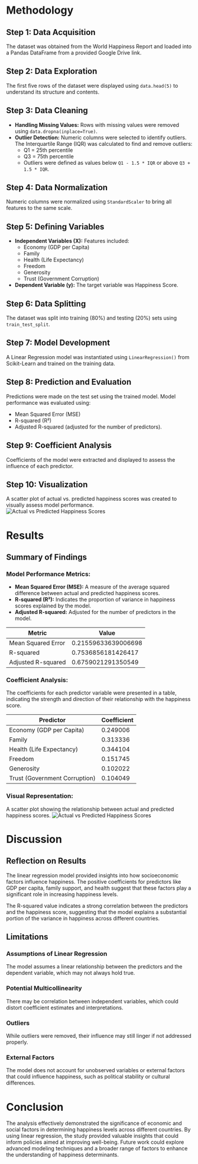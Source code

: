 # Methodology

## Step 1: Data Acquisition
The dataset was obtained from the World Happiness Report and loaded into a Pandas DataFrame from a provided Google Drive link.

## Step 2: Data Exploration
The first five rows of the dataset were displayed using `data.head(5)` to understand its structure and contents.

## Step 3: Data Cleaning

- **Handling Missing Values:** Rows with missing values were removed using `data.dropna(inplace=True)`.
- **Outlier Detection:** Numeric columns were selected to identify outliers. The Interquartile Range (IQR) was calculated to find and remove outliers:
  - Q1 = 25th percentile
  - Q3 = 75th percentile
  - Outliers were defined as values below `Q1 - 1.5 * IQR` or above `Q3 + 1.5 * IQR`.

## Step 4: Data Normalization
Numeric columns were normalized using `StandardScaler` to bring all features to the same scale.

## Step 5: Defining Variables

- **Independent Variables (X):** Features included:
  - Economy (GDP per Capita)
  - Family
  - Health (Life Expectancy)
  - Freedom
  - Generosity
  - Trust (Government Corruption)
- **Dependent Variable (y):** The target variable was Happiness Score.

## Step 6: Data Splitting
The dataset was split into training (80%) and testing (20%) sets using `train_test_split`.

## Step 7: Model Development
A Linear Regression model was instantiated using `LinearRegression()` from Scikit-Learn and trained on the training data.

## Step 8: Prediction and Evaluation
Predictions were made on the test set using the trained model. Model performance was evaluated using:
  - Mean Squared Error (MSE)
  - R-squared (R²)
  - Adjusted R-squared (adjusted for the number of predictors).

## Step 9: Coefficient Analysis
Coefficients of the model were extracted and displayed to assess the influence of each predictor.

## Step 10: Visualization
A scatter plot of actual vs. predicted happiness scores was created to visually assess model performance.
![Actual vs Predicted Happiness Scores](output.png)

# Results

## Summary of Findings

### Model Performance Metrics:
- **Mean Squared Error (MSE):** A measure of the average squared difference between actual and predicted happiness scores.
- **R-squared (R²):** Indicates the proportion of variance in happiness scores explained by the model.
- **Adjusted R-squared:** Adjusted for the number of predictors in the model.

| Metric                 | Value              |
|------------------------|--------------------|
| Mean Squared Error     | 0.21559633639006698 |
| R-squared              | 0.7536856181426417  |
| Adjusted R-squared     | 0.6759021291350549  |

### Coefficient Analysis:
The coefficients for each predictor variable were presented in a table, indicating the strength and direction of their relationship with the happiness score.

| Predictor                   | Coefficient |
|-----------------------------|-------------|
| Economy (GDP per Capita)    | 0.249006    |
| Family                      | 0.313336    |
| Health (Life Expectancy)    | 0.344104    |
| Freedom                     | 0.151745    |
| Generosity                  | 0.102022    |
| Trust (Government Corruption) | 0.104049 |

### Visual Representation:
A scatter plot showing the relationship between actual and predicted happiness scores.
![Actual vs Predicted Happiness Scores](output.png)

# Discussion

## Reflection on Results
The linear regression model provided insights into how socioeconomic factors influence happiness. The positive coefficients for predictors like GDP per capita, family support, and health suggest that these factors play a significant role in increasing happiness levels.

The R-squared value indicates a strong correlation between the predictors and the happiness score, suggesting that the model explains a substantial portion of the variance in happiness across different countries.

## Limitations

### Assumptions of Linear Regression
The model assumes a linear relationship between the predictors and the dependent variable, which may not always hold true.

### Potential Multicollinearity
There may be correlation between independent variables, which could distort coefficient estimates and interpretations.

### Outliers
While outliers were removed, their influence may still linger if not addressed properly.

### External Factors
The model does not account for unobserved variables or external factors that could influence happiness, such as political stability or cultural differences.

# Conclusion
The analysis effectively demonstrated the significance of economic and social factors in determining happiness levels across different countries. By using linear regression, the study provided valuable insights that could inform policies aimed at improving well-being. Future work could explore advanced modeling techniques and a broader range of factors to enhance the understanding of happiness determinants.
